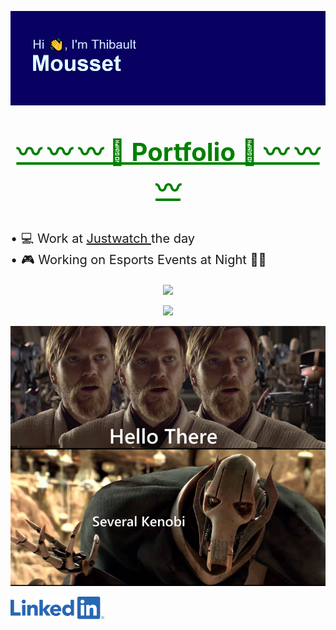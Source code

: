 <p align="center">
    <img src="./Untitled.png" alt="Profile Image"/>
</p>

<p style="text-align:center; font-size:40px;">
    <a href="https://tibo-mouss.github.io/?ref=github" style="color:green; font-weight:bold;">
        〰 〰 〰 📜 Portfolio 📜 〰 〰 〰
    </a>
</p>

<p style="font-size:20px">
    • 💻 Work at <a href="https://www.justwatch.com"> Justwatch </a> the day 
    <br>
    • 🎮 Working on Esports Events at Night 🦹‍♂️
    <br>
</p>


<p align="center">
    <picture>
    <source
        srcset="https://github-readme-stats-three-flax-64.vercel.app/api?username=Tibo-Mouss&show_icons=true&theme=radical"
        media="(prefers-color-scheme: dark)"
    />
    <source
        srcset="https://github-readme-stats-three-flax-64.vercel.app/api?username=Tibo-Mouss&show_icons=true&theme=tokyonight"
        media="(prefers-color-scheme: light), (prefers-color-scheme: no-preference)"
    />
    <img src="https://github-readme-stats-three-flax-64.vercel.app/api?username=Tibo-Mouss&show_icons=true&theme=radical" />
    </picture> 
</p>

<p align="center">
    <picture>
    <source
        srcset="https://github-readme-stats-three-flax-64.vercel.app/api/top-langs/?username=Tibo-Mouss&layout=donut&theme=radical"
        media="(prefers-color-scheme: dark)"
    />
    <source
        srcset="https://github-readme-stats-three-flax-64.vercel.app/api?username=Tibo-Mouss&show_icons=true&theme=tokyonight"
        media="(prefers-color-scheme: light), (prefers-color-scheme: no-preference)"
    />
    <img src="https://github-readme-stats-three-flax-64.vercel.app/api?username=Tibo-Mouss&show_icons=true&theme=radical" />
    </picture>   
</p>






<p align="center">
    <img src="hello_there.png" alt="Profile Image" width="600"/>
</p>


<p align="left">
<a href="https://www.linkedin.com/" target="blank"><img align="center" src="./LI-Logo.png" width="150" /></a>
</p>
